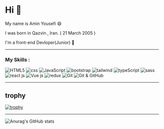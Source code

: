 # Hi 🦾
My name is Amin Yousefi 😄 

I was born in Qazvin , Iran. ( 21 March 2005 ) 

I'm a front-end Devloper(Junior) 🎈
___

### My Skills :

![HTML5](https://img.shields.io/badge/HTML5-E34F26?style=for-the-badge&logo=html5&logoColor=white)
![css](https://img.shields.io/badge/CSS3-1572B6?style=for-the-badge&logo=css3&logoColor=white)
![JavaScript](https://img.shields.io/badge/JavaScript-323330?style=for-the-badge&logo=javascript&logoColor=F7DF1E)
![bootstrap](https://img.shields.io/badge/Bootstrap-563D7C?style=for-the-badge&logo=bootstrap&logoColor=white)
![tailwind](https://img.shields.io/badge/Tailwind_CSS-38B2AC?style=for-the-badge&logo=tailwind-css&logoColor=white)
![typeScript](https://img.shields.io/badge/TypeScript-007ACC?style=for-the-badge&logo=typescript&logoColor=white)
![sass](https://img.shields.io/badge/Sass-CC6699?style=for-the-badge&logo=sass&logoColor=white)
![react js](https://img.shields.io/badge/React-20232A?style=for-the-badge&logo=react&logoColor=61DAFB)
![Vue js](https://img.shields.io/badge/Vue%20js-35495E?style=for-the-badge&logo=vuedotjs&logoColor=4FC08D)
![redux](https://img.shields.io/badge/Redux-593D88?style=for-the-badge&logo=redux&logoColor=white)
![Git](https://img.shields.io/badge/GIT-E44C30?style=for-the-badge&logo=git&logoColor=white)
![Git & GitHub](https://img.shields.io/badge/GitHub-100000?style=for-the-badge&logo=github&logoColor=white)

___

## trophy


[![trophy](https://github-profile-trophy.vercel.app/?username=AminYousfi)](https://github.com/ryo-ma/github-profile-trophy)


___

![Anurag's GitHub stats](https://github-readme-stats.vercel.app/api?username=AminYousfi&show_icons=true&theme=dark)

